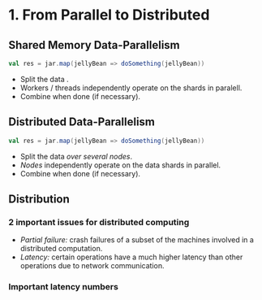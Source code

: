# 1. From Parallel to Distributed

## Shared Memory Data-Parallelism

```scala
val res = jar.map(jellyBean => doSomething(jellyBean))
```

* Split the data .
* Workers / threads independently operate on the shards in paralell.
* Combine when done (if necessary).

## Distributed Data-Parallelism

```scala
val res = jar.map(jellyBean => doSomething(jellyBean))
```

- Split the data *over several nodes*.
- *Nodes* independently operate on the data shards in parallel.
- Combine when done (if necessary).

## Distribution

### 2 important issues for distributed computing

- *Partial failure:* crash failures of a subset of the machines involved in a distributed computation.
- *Latency:* certain operations have a much higher latency than other operations due to network communication.

### Important latency numbers

